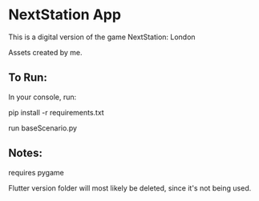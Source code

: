 # NextStation App
This is a digital version of the game NextStation: London

Assets created by me.

## To Run:

In your console, run:

pip install -r requirements.txt

run baseScenario.py


## Notes:
requires pygame

Flutter version folder will most likely be deleted, since it's not being used.

